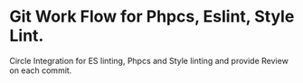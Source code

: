 # Git Work Flow for Phpcs, Eslint, Style Lint.
Circle Integration for ES linting, Phpcs and Style linting and provide Review on each commit.
